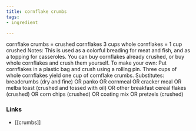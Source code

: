 ```yaml
---
title: cornflake crumbs
tags:
- ingredient

---
```

cornflake crumbs = crushed cornflakes 3 cups whole cornflakes = 1 cup crushed Notes: This is used as a colorful breading for meat and fish, and as a topping for casseroles. You can buy cornflakes already crushed, or buy whole cornflakes and crush them yourself. To make your own: Put cornflakes in a plastic bag and crush using a rolling pin. Three cups of whole cornflakes yield one cup of cornflake crumbs. Substitutes: breadcrumbs (dry and fine) OR panko OR cornmeal OR cracker meal OR melba toast (crushed and tossed with oil) OR other breakfast cereal flakes (crushed) OR corn chips (crushed) OR coating mix OR pretzels (crushed)

### Links

* [[crumbs]]
